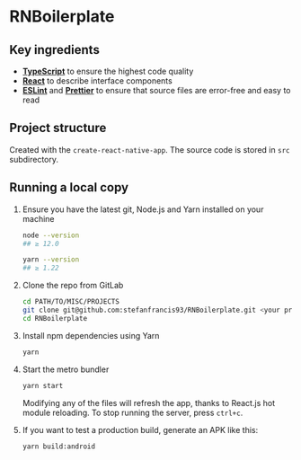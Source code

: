 # RNBoilerplate

## Key ingredients

- **[TypeScript](https://www.typescriptlang.org/)** to ensure the highest code quality
- **[React](https://reactjs.org/)** to describe interface components
- **[ESLint](https://eslint.org/)** and **[Prettier](https://prettier.io/)** to ensure that source files are error-free and easy to read

## Project structure

Created with the `create-react-native-app`. The source code is stored in `src` subdirectory.

## Running a local copy

1.  Ensure you have the latest git, Node.js and Yarn installed on your machine

    ```bash
    node --version
    ## ≥ 12.0

    yarn --version
    ## ≥ 1.22
    ```

1.  Clone the repo from GitLab

    ```bash
    cd PATH/TO/MISC/PROJECTS
    git clone git@github.com:stefanfrancis93/RNBoilerplate.git <your project name>
    cd RNBoilerplate
    ```

1.  Install npm dependencies using Yarn

    ```bash
    yarn
    ```

1.  Start the metro bundler

    ```bash
    yarn start
    ```

    Modifying any of the files will refresh the app, thanks to React.js hot module reloading.
    To stop running the server, press `ctrl+c`.

1.  If you want to test a production build, generate an APK like this:

    ```bash
    yarn build:android
    ```
